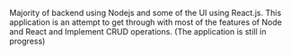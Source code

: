 Majority of backend using Nodejs and some of the UI using React.js. This application is an attempt to get through with most of the features of Node and React and Implement CRUD operations.
(The application is still in progress)
